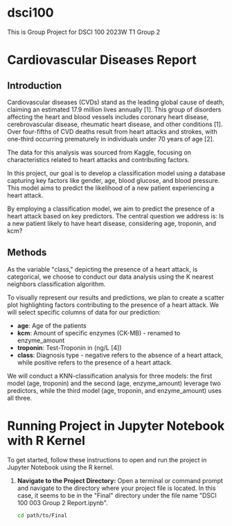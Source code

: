 # dsci100
This is Group Project for DSCI 100 2023W T1 Group 2

# Cardiovascular Diseases Report

## Introduction

Cardiovascular diseases (CVDs) stand as the leading global cause of death, claiming an estimated 17.9 million lives annually [1]. This group of disorders affecting the heart and blood vessels includes coronary heart disease, cerebrovascular disease, rheumatic heart disease, and other conditions [1]. Over four-fifths of CVD deaths result from heart attacks and strokes, with one-third occurring prematurely in individuals under 70 years of age [2].

The data for this analysis was sourced from Kaggle, focusing on characteristics related to heart attacks and contributing factors.

In this project, our goal is to develop a classification model using a database capturing key factors like gender, age, blood glucose, and blood pressure. This model aims to predict the likelihood of a new patient experiencing a heart attack.

By employing a classification model, we aim to predict the presence of a heart attack based on key predictors. The central question we address is: Is a new patient likely to have heart disease, considering age, troponin, and kcm?

## Methods

As the variable "class," depicting the presence of a heart attack, is categorical, we choose to conduct our data analysis using the K nearest neighbors classification algorithm.

To visually represent our results and predictions, we plan to create a scatter plot highlighting factors contributing to the presence of a heart attack. We will select specific columns of data for our prediction:

- **age**: Age of the patients
- **kcm**: Amount of specific enzymes (CK-MB) - renamed to enzyme_amount
- **troponin**: Test-Troponin in (ng/L [4])
- **class**: Diagnosis type - negative refers to the absence of a heart attack, while positive refers to the presence of a heart attack.

We will conduct a KNN-classification analysis for three models: the first model (age, troponin) and the second (age, enzyme_amount) leverage two predictors, while the third model (age, troponin, and enzyme_amount) uses all three.

# Running Project in Jupyter Notebook with R Kernel

To get started, follow these instructions to open and run the project in Jupyter Notebook using the R kernel.

1. **Navigate to the Project Directory:**
   Open a terminal or command prompt and navigate to the directory where your project file is located. In this case, it seems to be in the "Final" directory under the file name "DSCI 100 003 Group 2 Report.ipynb".

   ```bash
   cd path/to/Final


